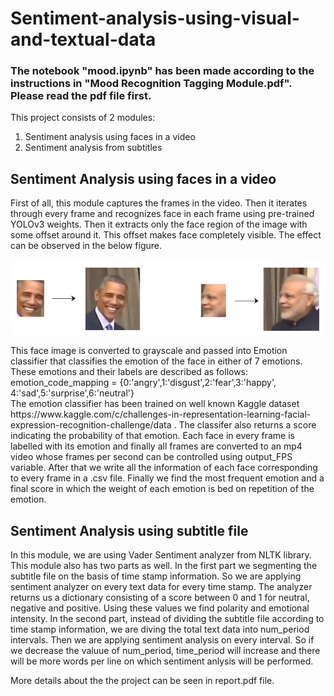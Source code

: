# Sentiment-analysis-using-visual-and-textual-data
### The notebook "mood.ipynb" has been made according to the instructions in "Mood Recognition Tagging Module.pdf". Please read the pdf file first.
This project consists of 2 modules:
1. Sentiment analysis using faces in a video
2. Sentiment analysis from subtitles

## Sentiment Analysis using faces in a video
First of all, this module captures the frames in the video. Then it iterates through every frame and recognizes face in each frame using pre-trained YOLOv3 weights. Then it extracts only the face region of the image with some offset around it. This offset makes face completely visible. The effect can be observed in the below figure.
<p align="center">
  <img width="500" height="120" src="https://github.com/hafizas101/Sentiment-analysis-using-visual-and-textual-data/blob/master/images/offset.png">
</p>
This face image is converted to grayscale and passed into Emotion classifier that classifies the emotion of the face in either of 7 emotions. These emotions and their labels are described as follows:<br/>
emotion_code_mapping = {0:'angry',1:'disgust',2:'fear',3:'happy', 4:'sad',5:'surprise',6:'neutral'} <br/>
The emotion classifier has been trained on well known Kaggle dataset https://www.kaggle.com/c/challenges-in-representation-learning-facial-expression-recognition-challenge/data .  The classifer also returns a score indicating the probability of that emotion. Each face in every frame is labelled with its emotion and finally all frames are converted to an mp4 video whose frames per second can be controlled using output_FPS variable. After that we write all the information of each face corresponding to every frame in a .csv file. Finally we find the most frequent emotion and a final score in which the weight of each emotion is bed on repetition of the emotion. <br/>

## Sentiment Analysis using subtitle file
In this module, we are using Vader Sentiment analyzer from NLTK library. This module also has two parts as well. In the first part we segmenting the subtitle file on the basis of time stamp information. So we are applying sentiment analyzer on every text data for every time stamp. The analyzer returns us a dictionary consisting of a score between 0 and 1 for neutral, negative and positive. Using these values we find polarity and emotional intensity. In the second part, instead of dividing the subtitle file according to time stamp information, we are diving the total text data into num_period intervals. Then we are applying sentiment analysis on every interval. So if we decrease the valuue of num_period, time_period will increase and there will be more words per line on which sentiment anlysis will be performed. 

More details about the the project can be seen in report.pdf file.
